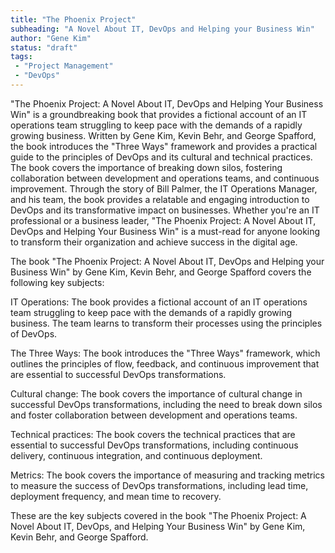 ```yaml
---
title: "The Phoenix Project"
subheading: "A Novel About IT, DevOps and Helping your Business Win"
author: "Gene Kim"
status: "draft"
tags:
 - "Project Management"
 - "DevOps"
---
```


"The Phoenix Project: A Novel About IT, DevOps and Helping Your Business Win" is a groundbreaking book that provides a fictional account of an IT operations team struggling to keep pace with the demands of a rapidly growing business. Written by Gene Kim, Kevin Behr, and George Spafford, the book introduces the "Three Ways" framework and provides a practical guide to the principles of DevOps and its cultural and technical practices. The book covers the importance of breaking down silos, fostering collaboration between development and operations teams, and continuous improvement. Through the story of Bill Palmer, the IT Operations Manager, and his team, the book provides a relatable and engaging introduction to DevOps and its transformative impact on businesses. Whether you're an IT professional or a business leader, "The Phoenix Project: A Novel About IT, DevOps and Helping Your Business Win" is a must-read for anyone looking to transform their organization and achieve success in the digital age.

The book "The Phoenix Project: A Novel About IT, DevOps and Helping your Business Win" by Gene Kim, Kevin Behr, and George Spafford covers the following key subjects:

IT Operations: The book provides a fictional account of an IT operations team struggling to keep pace with the demands of a rapidly growing business. The team learns to transform their processes using the principles of DevOps.

The Three Ways: The book introduces the "Three Ways" framework, which outlines the principles of flow, feedback, and continuous improvement that are essential to successful DevOps transformations.

Cultural change: The book covers the importance of cultural change in successful DevOps transformations, including the need to break down silos and foster collaboration between development and operations teams.

Technical practices: The book covers the technical practices that are essential to successful DevOps transformations, including continuous delivery, continuous integration, and continuous deployment.

Metrics: The book covers the importance of measuring and tracking metrics to measure the success of DevOps transformations, including lead time, deployment frequency, and mean time to recovery.

These are the key subjects covered in the book "The Phoenix Project: A Novel About IT, DevOps, and Helping Your Business Win" by Gene Kim, Kevin Behr, and George Spafford.